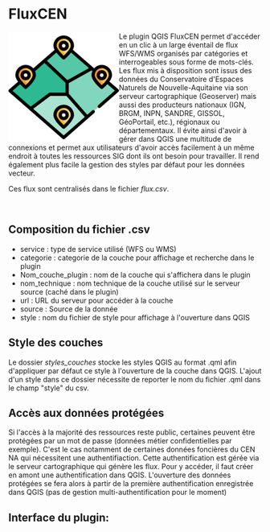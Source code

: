 # FluxCEN

<img align="left" src=https://raw.githubusercontent.com/CEN-Nouvelle-Aquitaine/fluxcen/main/icon.png  width="220"/> 
Le plugin QGIS FluxCEN permet d'accéder en un clic à un large éventail de flux WFS/WMS organisés par catégories et interrogeables sous forme de mots-clés. Les flux mis à disposition sont issus des données du Conservatoire d'Espaces Naturels de Nouvelle-Aquitaine via son serveur cartographique (Geoserver) mais aussi des producteurs nationaux (IGN, BRGM, INPN, SANDRE, GISSOL, GéoPortail, etc.), régionaux ou départementaux.
Il évite ainsi d'avoir à gérer dans QGIS une multitude de connexions et permet aux utilisateurs d'avoir accès facilement à un même endroit à toutes les ressources SIG dont ils ont besoin pour travailler.
Il rend également plus facile la gestion des styles par défaut pour les données vecteur. 

 Ces flux sont centralisés dans le fichier *flux.csv*.
 
 <br> 
 
## Composition du fichier .csv
  
  * service : type de service utilisé (WFS ou WMS)
  * categorie : categorie de la couche pour affichage et recherche dans le plugin
  * Nom_couche_plugin : nom de la couche qui s'affichera dans le plugin
  * nom_technique : nom technique de la couche utilisé sur le serveur source (caché dans le plugin)
  * url : URL du serveur pour accéder à la couche
  * source : Source de la donnée
  * style : nom du fichier de style pour affichage à l'ouverture dans QGIS
 
 
## Style des couches
 
 Le dossier *styles_couches* stocke les styles QGIS au format .qml afin d'appliquer par défaut ce style à l'ouverture de la couche dans QGIS. L'ajout d'un style dans ce dossier nécessite de reporter le nom du fichier .qml dans le champ "style" du csv.
 
  
## Accès aux données protégées

Si l'accès à la majorité des ressources reste public, certaines peuvent être protégées par un mot de passe (données métier confidentielles par exemple).
C'est le cas notamment de certaines données foncières du CEN NA qui nécessitent une authentifiaction. Cette authentification est gérée via le serveur cartographique qui génère les flux.
Pour y accéder, il faut créer en amont une authentification dans QGIS. L'ouverture des données protégées se fera alors à partir de la première authentification enregistrée dans QGIS (pas de gestion multi-authentification pour le moment)

## Interface du plugin:


